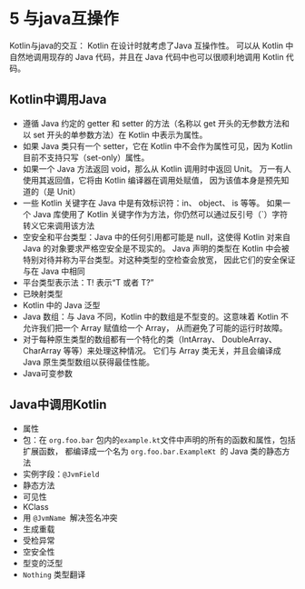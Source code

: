 # 5 与java互操作

Kotlin与java的交互： Kotlin 在设计时就考虑了Java 互操作性。
可以从 Kotlin 中自然地调用现存的 Java 代码，并且在 Java 代码中也可以很顺利地调用 Kotlin 代码。

## Kotlin中调用Java

- 遵循 Java 约定的 getter 和 setter 的方法（名称以 get 开头的无参数方法和以 set 开头的单参数方法）在 Kotlin 中表示为属性。
- 如果 Java 类只有一个 setter，它在 Kotlin 中不会作为属性可见，因为 Kotlin 目前不支持只写（set-only）属性。
- 如果一个 Java 方法返回 void，那么从 Kotlin 调用时中返回 Unit。 万一有人使用其返回值，它将由 Kotlin 编译器在调用处赋值， 因为该值本身是预先知道的（是 Unit）
- 一些 Kotlin 关键字在 Java 中是有效标识符：in、 object、 is 等等。 如果一个 Java 库使用了 Kotlin 关键字作为方法，你仍然可以通过反引号（`）字符转义它来调用该方法
- 空安全和平台类型：Java 中的任何引用都可能是 null，这使得 Kotlin 对来自 Java 的对象要求严格空安全是不现实的。 Java 声明的类型在 Kotlin 中会被特别对待并称为平台类型。对这种类型的空检查会放宽， 因此它们的安全保证与在 Java 中相同
- 平台类型表示法：T! 表示“T 或者 T?”
- 已映射类型
- Kotlin 中的 Java 泛型
- Java 数组：与 Java 不同，Kotlin 中的数组是不型变的。这意味着 Kotlin 不允许我们把一个 Array<String> 赋值给一个 Array<Any>， 从而避免了可能的运行时故障。
- 对于每种原生类型的数组都有一个特化的类（IntArray、 DoubleArray、 CharArray 等等）来处理这种情况。 它们与 Array 类无关，并且会编译成 Java 原生类型数组以获得最佳性能。
- Java可变参数

## Java中调用Kotlin
 
- 属性
- 包：在 `org.foo.bar` 包内的` example.kt `文件中声明的所有的函数和属性，包括扩展函数， 都编译成一个名为 `org.foo.bar.ExampleKt `的 Java 类的静态方法
- 实例字段：`@JvmField`
- 静态方法
- 可见性
- KClass
- 用 `@JvmName `解决签名冲突
- 生成重载
- 受检异常
- 空安全性
- 型变的泛型
- `Nothing` 类型翻译

